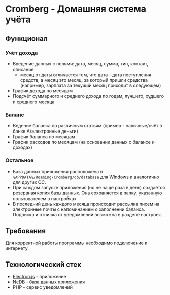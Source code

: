 # Cromberg - Домашняя система учёта

## Функционал

### Учёт дохода

* Введение данных с полями: дата, месяц, сумма, тип, контакт, описание
    * месяц от даты отличается тем, что дата - дата поступления средств, а месяц это месяц, за который пришли средства (например, зарплата за текущий месяц приходит в следующем)
* График дохода по месяцам
* Подсчёт суммарного и среднего дохода по годам, лучшего, худшего и среднего месяца

### Баланс
* Ведение баланса по различным статьям (пример - наличные/счёт в банке А/электронные деньги)
* График баланса по месяцам
* График расходов по месяцам (на основании данных о балансе и доходах)

### Остальное

* База данных приложения расположена в `%APPDATA%/Roaming/Cromberg/db/database` для Windows и аналогично для других OC.
* При каждом запуске приложения (но не чаще раза в день) создаётся резервная копия базы данных. Она сохраняется в папку, указанную пользователем в настройках
* В последний день каждого месяца происходит рассылка писем на электронные почты с напоминанием о заполнении баланса. Подписка и отписка от уведомлений возможна в разделе настроек.

## Требования

Для корректной работы программы необходимо подключение к интернету.

## Технологический стек
* [Electron.js](https://github.com/electron/electron) - приложение
* [NeDB](https://github.com/louischatriot/nedb) - база данных приложения
* PHP - сервис уведомлений
